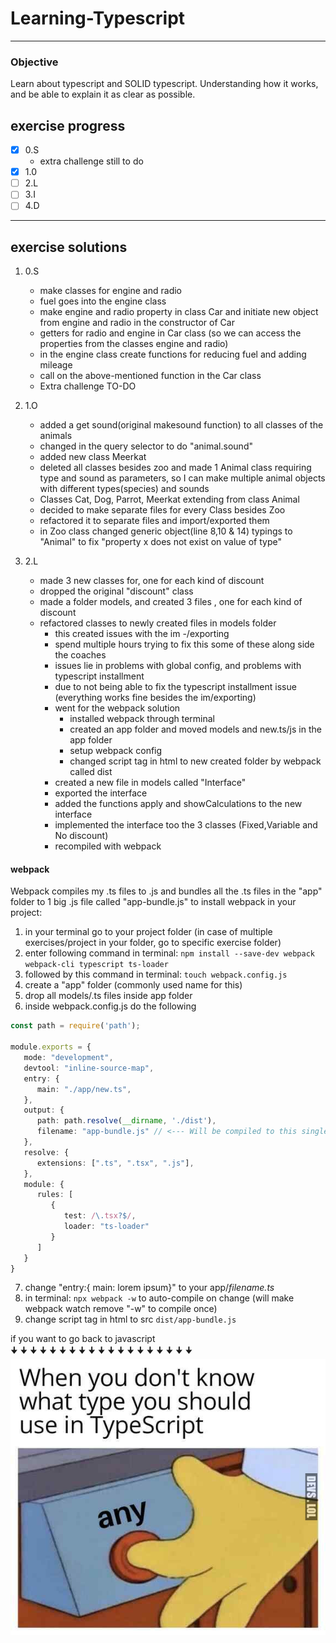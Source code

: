 # Learning-Typescript
---

### Objective
Learn about typescript and SOLID typescript. Understanding how it works, and be able to explain it as clear as possible.


## exercise progress
- [x] 0.S
  - extra challenge still to do
- [x] 1.0
- [ ] 2.L
- [ ] 3.I
- [ ] 4.D
---

## exercise solutions
1. 0.S
    - make classes for engine and radio
    - fuel goes into the engine class
    - make engine and radio property in class Car and initiate new object from engine and radio in the constructor of Car
    - getters for radio and engine in Car class (so we can access the properties from the classes engine and radio)
    - in the engine class create functions for reducing fuel and adding mileage
    - call on the above-mentioned function in the Car class
    - Extra challenge TO-DO

2. 1.O
   - added a get sound(original makesound function) to all classes of the animals 
   - changed in the query selector to do "animal.sound"
   - added new class Meerkat
   - deleted all classes besides zoo and made 1 Animal class requiring type and sound as parameters, so I can make multiple animal objects with different types(species) and sounds
   - Classes Cat, Dog, Parrot, Meerkat extending from class Animal
   - decided to make separate files for every Class besides Zoo
   - refactored it to separate files and import/exported them
   - in Zoo class changed generic object(line 8,10 & 14) typings to "Animal" to fix "property x does not exist on value of type"

3. 2.L
   - made 3 new classes for, one for each kind of discount
   - dropped the original "discount" class
   - made a folder models, and created 3 files , one for each kind of discount
   - refactored classes to newly created files in models folder
     - this created issues with the im -/exporting 
     - spend multiple hours trying to fix this some of these along side the coaches
     - issues lie in problems with global config, and problems with typescript installment
     - due to not being able to fix the typescript installment issue (everything works fine besides the im/exporting)
     - went for the webpack solution
       - installed webpack through terminal
       - created an app folder and moved models and new.ts/js in the app folder
       - setup webpack config 
       - changed script tag in html to new created folder by webpack called dist
     - created a new file in models called "Interface" 
     - exported the interface
     - added the functions apply and showCalculations to the new interface
     - implemented the interface too the 3 classes (Fixed,Variable and No discount)
     - recompiled with webpack



#### webpack
Webpack compiles my .ts files to .js and bundles all the .ts files in the "app" folder to 1 big .js file called "app-bundle.js"
to install webpack in your project:
1. in your terminal go to your project folder (in case of multiple exercises/project in your folder, go to specific exercise folder)
2. enter following command in terminal: ```npm install --save-dev webpack webpack-cli typescript ts-loader```
3. followed by this command in terminal: ```touch webpack.config.js ```
4. create a "app" folder (commonly used name for this)
5. drop all models/.ts files inside app folder
6. inside webpack.config.js do the following
```ts
const path = require('path');

module.exports = {
   mode: "development",
   devtool: "inline-source-map",
   entry: {
      main: "./app/new.ts",
   },
   output: {
      path: path.resolve(__dirname, './dist'),
      filename: "app-bundle.js" // <--- Will be compiled to this single file
   },
   resolve: {
      extensions: [".ts", ".tsx", ".js"],
   },
   module: {
      rules: [
         {
            test: /\.tsx?$/,
            loader: "ts-loader"
         }
      ]
   }
}
```
7. change "entry:{ main: lorem ipsum}" to your app/*filename.ts*
8. in terminal: ```npx webpack -w``` to auto-compile on change (will make webpack watch remove "-w" to compile once)
9. change script tag in html to src ```dist/app-bundle.js```



if you want to go back to javascript   
🠋 🠋 🠋 🠋 🠋 🠋 🠋 🠋 🠋 🠋 🠋 🠋 🠋 🠋 🠋 🠋 🠋 🠋 🠋 
![to return to javascript](images/meme.jpg)